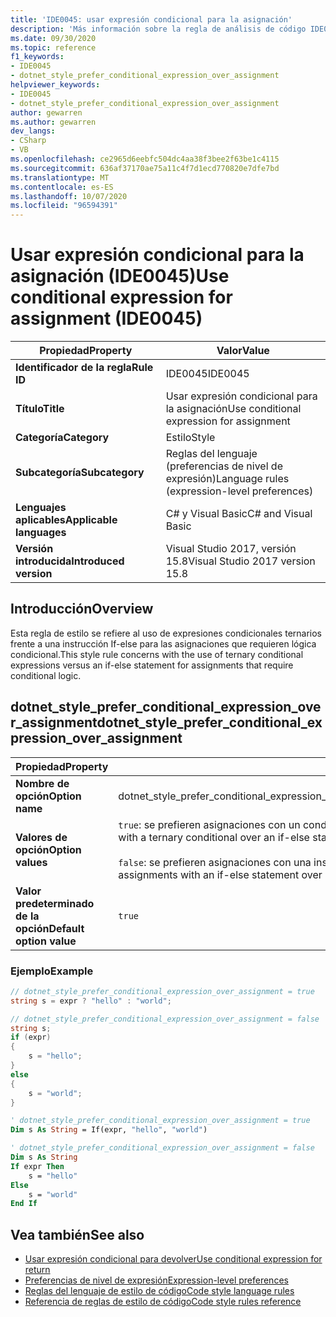 ```yaml
---
title: 'IDE0045: usar expresión condicional para la asignación'
description: 'Más información sobre la regla de análisis de código IDE0045: usar una expresión condicional para la asignación'
ms.date: 09/30/2020
ms.topic: reference
f1_keywords:
- IDE0045
- dotnet_style_prefer_conditional_expression_over_assignment
helpviewer_keywords:
- IDE0045
- dotnet_style_prefer_conditional_expression_over_assignment
author: gewarren
ms.author: gewarren
dev_langs:
- CSharp
- VB
ms.openlocfilehash: ce2965d6eebfc504dc4aa38f3bee2f63be1c4115
ms.sourcegitcommit: 636af37170ae75a11c4f7d1ecd770820e7dfe7bd
ms.translationtype: MT
ms.contentlocale: es-ES
ms.lasthandoff: 10/07/2020
ms.locfileid: "96594391"
---
```

# <a name="use-conditional-expression-for-assignment-ide0045"></a><span data-ttu-id="d1d91-103">Usar expresión condicional para la asignación (IDE0045)</span><span class="sxs-lookup"><span data-stu-id="d1d91-103">Use conditional expression for assignment (IDE0045)</span></span>

|<span data-ttu-id="d1d91-104">Propiedad</span><span class="sxs-lookup"><span data-stu-id="d1d91-104">Property</span></span>|<span data-ttu-id="d1d91-105">Valor</span><span class="sxs-lookup"><span data-stu-id="d1d91-105">Value</span></span>|
|-|-|
| <span data-ttu-id="d1d91-106">**Identificador de la regla**</span><span class="sxs-lookup"><span data-stu-id="d1d91-106">**Rule ID**</span></span> | <span data-ttu-id="d1d91-107">IDE0045</span><span class="sxs-lookup"><span data-stu-id="d1d91-107">IDE0045</span></span> |
| <span data-ttu-id="d1d91-108">**Título**</span><span class="sxs-lookup"><span data-stu-id="d1d91-108">**Title**</span></span> | <span data-ttu-id="d1d91-109">Usar expresión condicional para la asignación</span><span class="sxs-lookup"><span data-stu-id="d1d91-109">Use conditional expression for assignment</span></span> |
| <span data-ttu-id="d1d91-110">**Categoría**</span><span class="sxs-lookup"><span data-stu-id="d1d91-110">**Category**</span></span> | <span data-ttu-id="d1d91-111">Estilo</span><span class="sxs-lookup"><span data-stu-id="d1d91-111">Style</span></span> |
| <span data-ttu-id="d1d91-112">**Subcategoría**</span><span class="sxs-lookup"><span data-stu-id="d1d91-112">**Subcategory**</span></span> | <span data-ttu-id="d1d91-113">Reglas del lenguaje (preferencias de nivel de expresión)</span><span class="sxs-lookup"><span data-stu-id="d1d91-113">Language rules (expression-level preferences)</span></span> |
| <span data-ttu-id="d1d91-114">**Lenguajes aplicables**</span><span class="sxs-lookup"><span data-stu-id="d1d91-114">**Applicable languages**</span></span> | <span data-ttu-id="d1d91-115">C# y Visual Basic</span><span class="sxs-lookup"><span data-stu-id="d1d91-115">C# and Visual Basic</span></span> |
| <span data-ttu-id="d1d91-116">**Versión introducida**</span><span class="sxs-lookup"><span data-stu-id="d1d91-116">**Introduced version**</span></span> | <span data-ttu-id="d1d91-117">Visual Studio 2017, versión 15.8</span><span class="sxs-lookup"><span data-stu-id="d1d91-117">Visual Studio 2017 version 15.8</span></span> |

## <a name="overview"></a><span data-ttu-id="d1d91-118">Introducción</span><span class="sxs-lookup"><span data-stu-id="d1d91-118">Overview</span></span>

<span data-ttu-id="d1d91-119">Esta regla de estilo se refiere al uso de expresiones condicionales ternarios frente a una instrucción If-else para las asignaciones que requieren lógica condicional.</span><span class="sxs-lookup"><span data-stu-id="d1d91-119">This style rule concerns with the use of ternary conditional expressions versus an if-else statement for assignments that require conditional logic.</span></span>

## <a name="dotnet_style_prefer_conditional_expression_over_assignment"></a><span data-ttu-id="d1d91-120">dotnet_style_prefer_conditional_expression_over_assignment</span><span class="sxs-lookup"><span data-stu-id="d1d91-120">dotnet_style_prefer_conditional_expression_over_assignment</span></span>

|<span data-ttu-id="d1d91-121">Propiedad</span><span class="sxs-lookup"><span data-stu-id="d1d91-121">Property</span></span>|<span data-ttu-id="d1d91-122">Valor</span><span class="sxs-lookup"><span data-stu-id="d1d91-122">Value</span></span>|
|-|-|
| <span data-ttu-id="d1d91-123">**Nombre de opción**</span><span class="sxs-lookup"><span data-stu-id="d1d91-123">**Option name**</span></span> | <span data-ttu-id="d1d91-124">dotnet_style_prefer_conditional_expression_over_assignment</span><span class="sxs-lookup"><span data-stu-id="d1d91-124">dotnet_style_prefer_conditional_expression_over_assignment</span></span>
| <span data-ttu-id="d1d91-125">**Valores de opción**</span><span class="sxs-lookup"><span data-stu-id="d1d91-125">**Option values**</span></span> | <span data-ttu-id="d1d91-126">`true`: se prefieren asignaciones con un condicional ternario en lugar de una instrucción if-else.</span><span class="sxs-lookup"><span data-stu-id="d1d91-126">`true` - Prefer assignments with a ternary conditional over an if-else statement</span></span><br /><br /><span data-ttu-id="d1d91-127">`false`: se prefieren asignaciones con una instrucción if-else en lugar de un condicional ternario.</span><span class="sxs-lookup"><span data-stu-id="d1d91-127">`false` - Prefer assignments with an if-else statement over a ternary conditional</span></span> |
| <span data-ttu-id="d1d91-128">**Valor predeterminado de la opción**</span><span class="sxs-lookup"><span data-stu-id="d1d91-128">**Default option value**</span></span> | `true` |

### <a name="example"></a><span data-ttu-id="d1d91-129">Ejemplo</span><span class="sxs-lookup"><span data-stu-id="d1d91-129">Example</span></span>

```csharp
// dotnet_style_prefer_conditional_expression_over_assignment = true
string s = expr ? "hello" : "world";

// dotnet_style_prefer_conditional_expression_over_assignment = false
string s;
if (expr)
{
    s = "hello";
}
else
{
    s = "world";
}
```

```vb
' dotnet_style_prefer_conditional_expression_over_assignment = true
Dim s As String = If(expr, "hello", "world")

' dotnet_style_prefer_conditional_expression_over_assignment = false
Dim s As String
If expr Then
    s = "hello"
Else
    s = "world"
End If
```

## <a name="see-also"></a><span data-ttu-id="d1d91-130">Vea también</span><span class="sxs-lookup"><span data-stu-id="d1d91-130">See also</span></span>

- [<span data-ttu-id="d1d91-131">Usar expresión condicional para devolver</span><span class="sxs-lookup"><span data-stu-id="d1d91-131">Use conditional expression for return</span></span>](ide0046.md)
- [<span data-ttu-id="d1d91-132">Preferencias de nivel de expresión</span><span class="sxs-lookup"><span data-stu-id="d1d91-132">Expression-level preferences</span></span>](expression-level-preferences.md)
- [<span data-ttu-id="d1d91-133">Reglas del lenguaje de estilo de código</span><span class="sxs-lookup"><span data-stu-id="d1d91-133">Code style language rules</span></span>](language-rules.md)
- [<span data-ttu-id="d1d91-134">Referencia de reglas de estilo de código</span><span class="sxs-lookup"><span data-stu-id="d1d91-134">Code style rules reference</span></span>](index.md)
